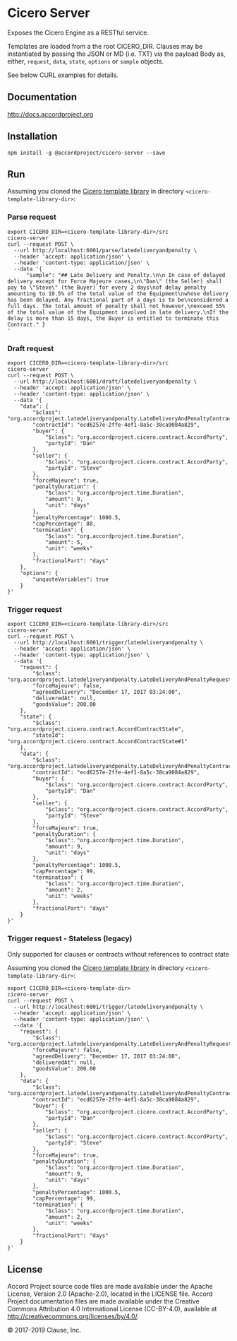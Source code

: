 # Cicero Server

Exposes the Cicero Engine as a RESTful service.

Templates are loaded from a the root CICERO_DIR. 
Clauses may be instantiated by passing the JSON or MD (i.e. TXT) via the payload Body as, either, `request`, `data`, `state`, `options` or `sample` objects. 

See below CURL examples for details.

## Documentation

http://docs.accordproject.org

## Installation

```
npm install -g @accordproject/cicero-server --save
```

## Run

Assuming you cloned the [Cicero template library](https://github.com/accordproject/cicero-template-library) in directory `<cicero-template-library-dir>`:

### Parse request

```
export CICERO_DIR=<cicero-template-library-dir>/src
cicero-server
curl --request POST \
  --url http://localhost:6001/parse/latedeliveryandpenalty \
  --header 'accept: application/json' \
  --header 'content-type: application/json' \
  --data '{
	  "sample": "## Late Delivery and Penalty.\n\n In case of delayed delivery except for Force Majeure cases,\n\"Dan\" (the Seller) shall pay to \"Steve\" (the Buyer) for every 2 days\nof delay penalty amounting to 10.5% of the total value of the Equipment\nwhose delivery has been delayed. Any fractional part of a days is to be\nconsidered a full days. The total amount of penalty shall not however,\nexceed 55% of the total value of the Equipment involved in late delivery.\nIf the delay is more than 15 days, the Buyer is entitled to terminate this Contract." }
'
```

### Draft request

```
export CICERO_DIR=<cicero-template-library-dir>/src
cicero-server
curl --request POST \
  --url http://localhost:6001/draft/latedeliveryandpenalty \
  --header 'accept: application/json' \
  --header 'content-type: application/json' \
  --data '{
    "data": {
        "$class": "org.accordproject.latedeliveryandpenalty.LateDeliveryAndPenaltyContract",
        "contractId": "ecd6257e-2ffe-4ef1-8a5c-38ca9084a829",
        "buyer": {
            "$class": "org.accordproject.cicero.contract.AccordParty",
            "partyId": "Dan"
        },
        "seller": {
            "$class": "org.accordproject.cicero.contract.AccordParty",
            "partyId": "Steve"
        },
        "forceMajeure": true,
        "penaltyDuration": {
            "$class": "org.accordproject.time.Duration",
            "amount": 9,
            "unit": "days"
        },
        "penaltyPercentage": 1000.5,
        "capPercentage": 88,
        "termination": {
            "$class": "org.accordproject.time.Duration",
            "amount": 5,
            "unit": "weeks"
        },
        "fractionalPart": "days"
    },
    "options": {
        "unquoteVariables": true
    }
}'
```

### Trigger request

```
export CICERO_DIR=<cicero-template-library-dir>/src
cicero-server
curl --request POST \
  --url http://localhost:6001/trigger/latedeliveryandpenalty \
  --header 'accept: application/json' \
  --header 'content-type: application/json' \
  --data '{
    "request": {
        "$class": "org.accordproject.latedeliveryandpenalty.LateDeliveryAndPenaltyRequest",
        "forceMajeure": false,
        "agreedDelivery": "December 17, 2017 03:24:00",
        "deliveredAt": null,
        "goodsValue": 200.00
    },
    "state": {
        "$class": "org.accordproject.cicero.contract.AccordContractState",
        "stateId": "org.accordproject.cicero.contract.AccordContractState#1"
    },
    "data": {
        "$class": "org.accordproject.latedeliveryandpenalty.LateDeliveryAndPenaltyContract",
        "contractId": "ecd6257e-2ffe-4ef1-8a5c-38ca9084a829",
        "buyer": {
            "$class": "org.accordproject.cicero.contract.AccordParty",
            "partyId": "Dan"
        },
        "seller": {
            "$class": "org.accordproject.cicero.contract.AccordParty",
            "partyId": "Steve"
        },
        "forceMajeure": true,
        "penaltyDuration": {
            "$class": "org.accordproject.time.Duration",
            "amount": 9,
            "unit": "days"
        },
        "penaltyPercentage": 1000.5,
        "capPercentage": 99,
        "termination": {
            "$class": "org.accordproject.time.Duration",
            "amount": 2,
            "unit": "weeks"
        },
        "fractionalPart": "days"
    }
}'
```

### Trigger request - Stateless (legacy)

Only supported for clauses or contracts without references to contract state

Assuming you cloned the [Cicero template library](https://github.com/accordproject/cicero-template-library) in directory `<cicero-template-library-dir>`:

```
export CICERO_DIR=<cicero-template-dir>
cicero-server
curl --request POST \
  --url http://localhost:6001/trigger/latedeliveryandpenalty \
  --header 'accept: application/json' \
  --header 'content-type: application/json' \
  --data '{
    "request": {
        "$class": "org.accordproject.latedeliveryandpenalty.LateDeliveryAndPenaltyRequest",
        "forceMajeure": false,
        "agreedDelivery": "December 17, 2017 03:24:00",
        "deliveredAt": null,
        "goodsValue": 200.00
    },
    "data": {
        "$class": "org.accordproject.latedeliveryandpenalty.LateDeliveryAndPenaltyContract",
        "contractId": "ecd6257e-2ffe-4ef1-8a5c-38ca9084a829",
        "buyer": {
            "$class": "org.accordproject.cicero.contract.AccordParty",
            "partyId": "Dan"
        },
        "seller": {
            "$class": "org.accordproject.cicero.contract.AccordParty",
            "partyId": "Steve"
        },
        "forceMajeure": true,
        "penaltyDuration": {
            "$class": "org.accordproject.time.Duration",
            "amount": 9,
            "unit": "days"
        },
        "penaltyPercentage": 1000.5,
        "capPercentage": 99,
        "termination": {
            "$class": "org.accordproject.time.Duration",
            "amount": 2,
            "unit": "weeks"
        },
        "fractionalPart": "days"
    }
}'
```

## License <a name="license"></a>
Accord Project source code files are made available under the Apache License, Version 2.0 (Apache-2.0), located in the LICENSE file. Accord Project documentation files are made available under the Creative Commons Attribution 4.0 International License (CC-BY-4.0), available at http://creativecommons.org/licenses/by/4.0/.

© 2017-2019 Clause, Inc.
